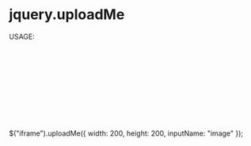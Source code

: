 jquery.uploadMe
===============

USAGE:
 
<iframe id="iframe" frameborder="0"></iframe>
 
$("iframe").uploadMe({
	width: 200,
	height: 200,
	inputName: "image"
});
